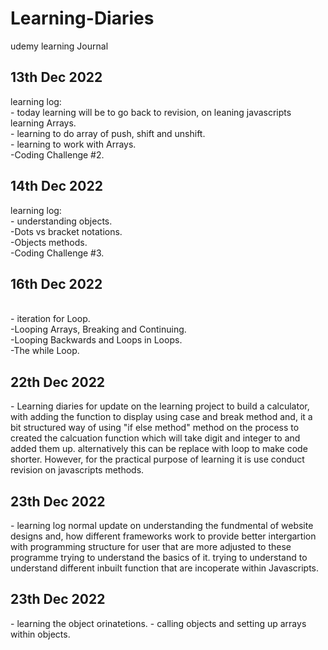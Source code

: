 # Learning-Diaries
udemy learning Journal

<h2>13th Dec 2022</h2>
<P>learning log:
<br>- today learning will be to go back to revision, on leaning javascripts learning Arrays. 
<br>- learning to do array of push, shift and unshift.
<br>- learning to work with Arrays. 
<br>-Coding Challenge #2.
</P>
<h2> 14th Dec 2022</h2>
<p>learning log:
<br>- understanding objects. 
<br>-Dots vs bracket notations.
<br>-Objects methods.
<br>-Coding Challenge #3.
<h2> 16th Dec 2022</h2>
<br>- iteration for Loop. 
<br>-Looping Arrays, Breaking and Continuing.
<br>-Looping Backwards and Loops in Loops.
<br>-The while Loop.
<h2> 22th Dec 2022</h2>
<p>- Learning diaries for update on the  learning project to build a calculator, with adding the function to display using case and break method and, it a bit structured  way of using "if else method" method on the process to created the calcuation function which will take digit and integer to and added them up. alternatively this can be replace with loop to make code shorter. However, for the practical purpose of learning it is use conduct revision on javascripts methods.  </p>

<h2> 23th Dec 2022</h2>
- learning log normal update on understanding the fundmental of website designs and, how different frameworks work to provide better intergartion with programming    structure for user that are more adjusted to these programme trying to understand the basics of it. trying to understand to understand different inbuilt function that are incoperate within Javascripts.   
<h2> 23th Dec 2022</h2>
- learning the object orinatetions.
- calling objects and setting up arrays within objects. 
